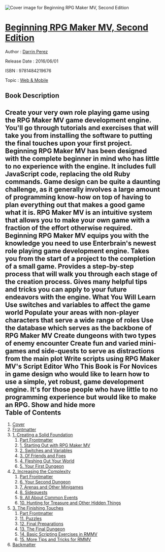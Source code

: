 ![Cover image for Beginning RPG Maker MV, Second Edition](https://imgdetail.ebookreading.net/cover/cover/web_mobile/EB9781484219676.jpg)

[Beginning RPG Maker MV, Second Edition](https://ebookreading.net/view/book/Beginning+RPG+Maker+MV%2C+Second+Edition-EB9781484219676_1.html "Beginning RPG Maker MV, Second Edition")
====================================================================================================================

Author : [Darrin Perez](https://ebookreading.net/search/author/Darrin+Perez)

Release Date : 2016/06/01

ISBN : 9781484219676

Topic : [Web & Mobile](https://ebookreading.net/search/category/web-mobile)

Book Description
-----------------

 Create your very own role playing game using the RPG Maker MV game development engine. You'll go through tutorials and exercises that will take you from installing the software to putting the final touches upon your first project. Beginning RPG Maker MV has been designed with the complete beginner in mind who has little to no experience with the engine. It includes full JavaScript code, replacing the old Ruby commands.
Game design can be quite a daunting challenge, as it generally involves a large amount of programming know-how on top of having to plan everything out that makes a good game what it is. RPG Maker MV is an intuitive system that allows you to make your own game with a fraction of the effort otherwise required. Beginning RPG Maker MV equips you with the knowledge you need to use Enterbrain's newest role playing game development engine.
Takes you from the start of a project to the completion of a small game.
Provides a step-by-step process that will walk you through each stage of the creation process.
Gives many helpful tips and tricks you can apply to your future endeavors with the engine.
What You Will Learn
Use switches and variables to affect the game world
Populate your areas with non-player characters that serve a wide range of roles
Use the database which serves as the backbone of RPG Maker MV
Create dungeons with two types of enemy encounter
Create fun and varied mini-games and side-quests to serve as distractions from the main plot
Write scripts using RPG Maker MV's Script Editor
Who This Book is For
Novices in game design who would like to learn how to use a simple, yet robust, game development engine. It's for those people who have little to no programming experience but would like to make an RPG.
        Show and hide more                
Table of Contents
-----------------

1. [Cover](https://ebookreading.net/view/book/Beginning+RPG+Maker+MV%2C+Second+Edition-EB9781484219676_1.html)
1. [Frontmatter](https://ebookreading.net/view/book/Beginning+RPG+Maker+MV%2C+Second+Edition-EB9781484219676_2.html)
1. [1. Creating a Solid Foundation](https://ebookreading.net/view/book/Beginning+RPG+Maker+MV%2C+Second+Edition-EB9781484219676_3.html)
    1. [Part Frontmatter](https://ebookreading.net/view/book/Beginning+RPG+Maker+MV%2C+Second+Edition-EB9781484219676_4.html)
    1. [1. Starting Out with RPG Maker MV](https://ebookreading.net/view/book/Beginning+RPG+Maker+MV%2C+Second+Edition-EB9781484219676_5.html)
    1. [2. Switches and Variables](https://ebookreading.net/view/book/Beginning+RPG+Maker+MV%2C+Second+Edition-EB9781484219676_6.html)
    1. [3. Of Friends and Foes](https://ebookreading.net/view/book/Beginning+RPG+Maker+MV%2C+Second+Edition-EB9781484219676_7.html)
    1. [4. Fleshing Out Your World](https://ebookreading.net/view/book/Beginning+RPG+Maker+MV%2C+Second+Edition-EB9781484219676_8.html)
    1. [5. Your First Dungeon](https://ebookreading.net/view/book/Beginning+RPG+Maker+MV%2C+Second+Edition-EB9781484219676_9.html)
1. [2. Increasing the Complexity](https://ebookreading.net/view/book/Beginning+RPG+Maker+MV%2C+Second+Edition-EB9781484219676_10.html)
    1. [Part Frontmatter](https://ebookreading.net/view/book/Beginning+RPG+Maker+MV%2C+Second+Edition-EB9781484219676_11.html)
    1. [6. Your Second Dungeon](https://ebookreading.net/view/book/Beginning+RPG+Maker+MV%2C+Second+Edition-EB9781484219676_12.html)
    1. [7. Arenas and Other Minigames](https://ebookreading.net/view/book/Beginning+RPG+Maker+MV%2C+Second+Edition-EB9781484219676_13.html)
    1. [8. Sidequests](https://ebookreading.net/view/book/Beginning+RPG+Maker+MV%2C+Second+Edition-EB9781484219676_14.html)
    1. [9. All About Common Events](https://ebookreading.net/view/book/Beginning+RPG+Maker+MV%2C+Second+Edition-EB9781484219676_15.html)
    1. [10. Hunting for Treasure and Other Hidden Things](https://ebookreading.net/view/book/Beginning+RPG+Maker+MV%2C+Second+Edition-EB9781484219676_16.html)
1. [3. The Finishing Touches](https://ebookreading.net/view/book/Beginning+RPG+Maker+MV%2C+Second+Edition-EB9781484219676_17.html)
    1. [Part Frontmatter](https://ebookreading.net/view/book/Beginning+RPG+Maker+MV%2C+Second+Edition-EB9781484219676_18.html)
    1. [11. Puzzles](https://ebookreading.net/view/book/Beginning+RPG+Maker+MV%2C+Second+Edition-EB9781484219676_19.html)
    1. [12. Final Preparations](https://ebookreading.net/view/book/Beginning+RPG+Maker+MV%2C+Second+Edition-EB9781484219676_20.html)
    1. [13. The Final Dungeon](https://ebookreading.net/view/book/Beginning+RPG+Maker+MV%2C+Second+Edition-EB9781484219676_21.html)
    1. [14. Basic Scripting Exercises in RMMV](https://ebookreading.net/view/book/Beginning+RPG+Maker+MV%2C+Second+Edition-EB9781484219676_22.html)
    1. [15. More Tips and Tricks for RMMV](https://ebookreading.net/view/book/Beginning+RPG+Maker+MV%2C+Second+Edition-EB9781484219676_23.html)
1. [Backmatter](https://ebookreading.net/view/book/Beginning+RPG+Maker+MV%2C+Second+Edition-EB9781484219676_24.html)
